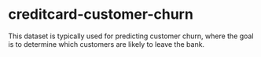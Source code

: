 # creditcard-customer-churn
This dataset is typically used for predicting customer churn, where the goal is to determine which customers are likely to leave the bank.
